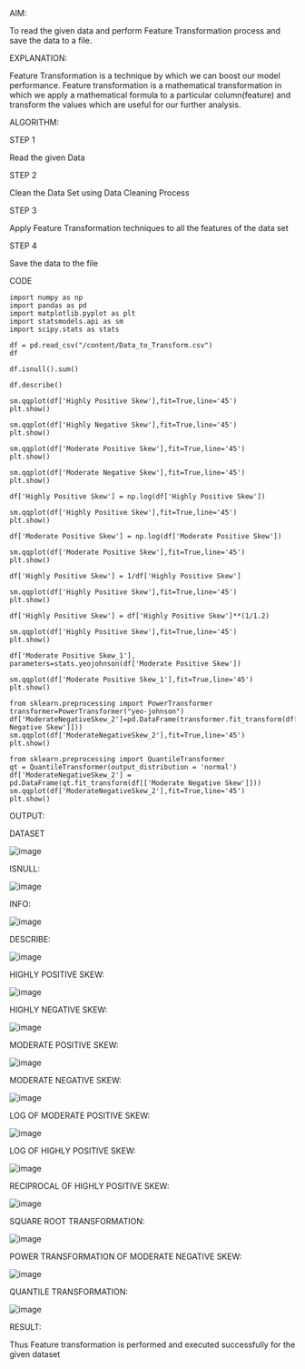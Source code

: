 AIM:

To read the given data and perform Feature Transformation process and save the data to a file.

EXPLANATION:

Feature Transformation is a technique by which we can boost our model performance. Feature transformation is a mathematical transformation in which we apply a mathematical formula to a particular column(feature) and transform the values which are useful for our further analysis.

ALGORITHM:

STEP 1

Read the given Data

STEP 2

Clean the Data Set using Data Cleaning Process

STEP 3

Apply Feature Transformation techniques to all the features of the data set

STEP 4

Save the data to the file

CODE

```
import numpy as np
import pandas as pd
import matplotlib.pyplot as plt
import statsmodels.api as sm
import scipy.stats as stats

df = pd.read_csv("/content/Data_to_Transform.csv")
df

df.isnull().sum()

df.describe()

sm.qqplot(df['Highly Positive Skew'],fit=True,line='45')
plt.show()

sm.qqplot(df['Highly Negative Skew'],fit=True,line='45')
plt.show()

sm.qqplot(df['Moderate Positive Skew'],fit=True,line='45')
plt.show()

sm.qqplot(df['Moderate Negative Skew'],fit=True,line='45')
plt.show()

df['Highly Positive Skew'] = np.log(df['Highly Positive Skew'])

sm.qqplot(df['Highly Positive Skew'],fit=True,line='45')
plt.show()

df['Moderate Positive Skew'] = np.log(df['Moderate Positive Skew'])

sm.qqplot(df['Moderate Positive Skew'],fit=True,line='45')
plt.show()

df['Highly Positive Skew'] = 1/df['Highly Positive Skew']

sm.qqplot(df['Highly Positive Skew'],fit=True,line='45')
plt.show()

df['Highly Positive Skew'] = df['Highly Positive Skew']**(1/1.2)

sm.qqplot(df['Highly Positive Skew'],fit=True,line='45')
plt.show()

df['Moderate Positive Skew_1'], parameters=stats.yeojohnson(df['Moderate Positive Skew'])

sm.qqplot(df['Moderate Positive Skew_1'],fit=True,line='45')
plt.show()

from sklearn.preprocessing import PowerTransformer
transformer=PowerTransformer("yeo-johnson")
df['ModerateNegativeSkew_2']=pd.DataFrame(transformer.fit_transform(df[['Moderate Negative Skew']]))
sm.qqplot(df['ModerateNegativeSkew_2'],fit=True,line='45')
plt.show()

from sklearn.preprocessing import QuantileTransformer
qt = QuantileTransformer(output_distribution = 'normal')
df['ModerateNegativeSkew_2'] = pd.DataFrame(qt.fit_transform(df[['Moderate Negative Skew']]))
sm.qqplot(df['ModerateNegativeSkew_2'],fit=True,line='45')
plt.show()
```

OUTPUT:

DATASET

![image](https://user-images.githubusercontent.com/118626456/234180066-c3234f9a-06f1-414f-9aa1-3c1e0e353d2c.png)

ISNULL:

![image](https://user-images.githubusercontent.com/118626456/234180132-d6908b85-c6d5-4a7b-a6fb-55857ba61a3b.png)

INFO:

![image](https://user-images.githubusercontent.com/118626456/234180191-f6c9c81b-da06-4929-8a02-7be7b6cbf827.png)

DESCRIBE:

![image](https://user-images.githubusercontent.com/118626456/234180247-a05efa44-0e73-4be4-bee9-44a348c6f853.png)

HIGHLY POSITIVE SKEW:

![image](https://user-images.githubusercontent.com/118626456/234180305-cd8593f1-2092-4854-af8a-f699d63363c7.png)

HIGHLY NEGATIVE SKEW:

![image](https://user-images.githubusercontent.com/118626456/234180339-e196babd-fd3b-4e5b-a49d-e49169cfdf0d.png)

MODERATE POSITIVE SKEW:

![image](https://user-images.githubusercontent.com/118626456/234180384-fc049295-2782-4ef2-a03a-3ee6f1fd2a46.png)

MODERATE NEGATIVE SKEW:

![image](https://user-images.githubusercontent.com/118626456/234180434-7b5ab6c2-82fe-4306-b992-60163d43f383.png)

LOG OF MODERATE POSITIVE SKEW:

![image](https://user-images.githubusercontent.com/118626456/234180478-8fdabc0b-4686-45fe-b551-8db21d5fba50.png)

LOG OF HIGHLY POSITIVE SKEW:

![image](https://user-images.githubusercontent.com/118626456/234180524-ac3f8e6f-1262-4486-82b0-7227c83d2047.png)

RECIPROCAL OF HIGHLY POSITIVE SKEW:

![image](https://user-images.githubusercontent.com/118626456/234180565-8c76fca7-4b3a-40dc-80ce-fd4d87e4229a.png)

SQUARE ROOT TRANSFORMATION:

![image](https://user-images.githubusercontent.com/118626456/234180616-7196e862-928a-4e37-bfe1-377e24b1190c.png)

POWER TRANSFORMATION OF MODERATE NEGATIVE SKEW:

![image](https://user-images.githubusercontent.com/118626456/234180671-8bfced4e-0091-43fe-a0b6-7c28011f2acf.png)

QUANTILE TRANSFORMATION:

![image](https://user-images.githubusercontent.com/118626456/234180719-e0753feb-1ec9-4d65-8e7b-f023ce97b03b.png)

RESULT:

Thus Feature transformation is performed and executed successfully for the given dataset
